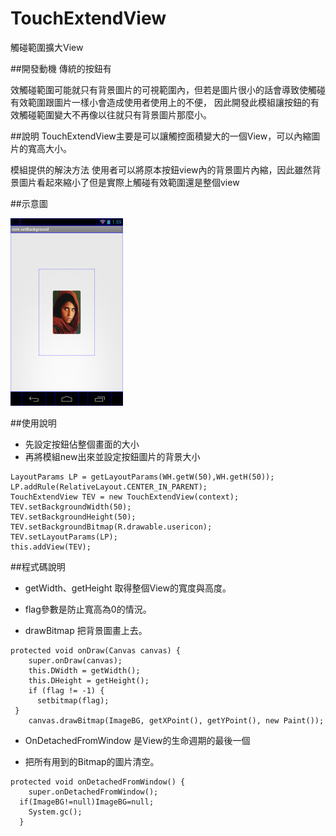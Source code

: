 # TouchExtendView
觸碰範圍擴大View



##開發動機
傳統的按鈕有

效觸碰範圍可能就只有背景圖片的可視範圍內，但若是圖片很小的話會導致使觸碰有效範圍跟圖片一樣小會造成使用者使用上的不便，
因此開發此模組讓按鈕的有效觸碰範圍變大不再像以往就只有背景圖片那麼小。


##說明
TouchExtendView主要是可以讓觸控面積變大的一個View，可以內縮圖片的寬高大小。


模組提供的解決方法
使用者可以將原本按鈕view內的背景圖片內縮，因此雖然背景圖片看起來縮小了但是實際上觸碰有效範圍還是整個view


##示意圖

![demo1](./demo.jpg)   


##使用說明

* 先設定按鈕佔整個畫面的大小
* 再將模組new出來並設定按鈕圖片的背景大小



```
LayoutParams LP = getLayoutParams(WH.getW(50),WH.getH(50));
LP.addRule(RelativeLayout.CENTER_IN_PARENT);
TouchExtendView TEV = new TouchExtendView(context);
TEV.setBackgroundWidth(50);
TEV.setBackgroundHeight(50);
TEV.setBackgroundBitmap(R.drawable.usericon);
TEV.setLayoutParams(LP);
this.addView(TEV);
```

##程式碼說明

* getWidth、getHeight 取得整個View的寬度與高度。

* flag參數是防止寬高為0的情況。

* drawBitmap 把背景圖畫上去。

```
protected void onDraw(Canvas canvas) {
    super.onDraw(canvas);
    this.DWidth = getWidth();
    this.DHeight = getHeight();
    if (flag != -1) {
      setbitmap(flag);
 }
    canvas.drawBitmap(ImageBG, getXPoint(), getYPoint(), new Paint());

```



* OnDetachedFromWindow 是View的生命週期的最後一個

* 把所有用到的Bitmap的圖片清空。


```
protected void onDetachedFromWindow() {
    super.onDetachedFromWindow();
  if(ImageBG!=null)ImageBG=null;
    System.gc();
  }
```







